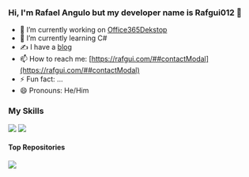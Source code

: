 ### Hi, I'm Rafael Angulo but my developer name is Rafgui012  👋

- 🔭 I’m currently working on [Office365Dekstop](https://github.com/rafgui12/Office365WebDesktop)
- 🌱 I’m currently learning C#
- ✍️ I have a [blog](https://blog.rafgui.com)
- 📫 How to reach me: [https://rafgui.com/##contactModal](https://rafgui.com/##contactModal)
- ⚡ Fun fact: ...
- 😄 Pronouns: He/Him

### My Skills

![](https://github-readme-stats.vercel.app/api/top-langs/?username=rafgui12)
![](https://github-readme-stats.vercel.app/api?username=rafgui12)

#### Top Repositories

<a href="https://github.com/rafgui12/Office365WebDesktop">
  <img align="center" src="https://github-readme-stats.vercel.app/api/pin/?username=rafgui12&repo=Office365WebDesktop" />
</a>


  
<!--
**rafgui12/rafgui12** is a ✨ _special_ ✨ repository because its `README.md` (this file) appears on your GitHub profile.

Here are some ideas to get you started:

- 🔭 I’m currently working on ...
- 🌱 I’m currently learning ...
- 👯 I’m looking to collaborate on ...
- 🤔 I’m looking for help with ...
- 💬 Ask me about ...
- 📫 How to reach me: ...
- 😄 Pronouns: ...
- ⚡ Fun fact: ...
-->
